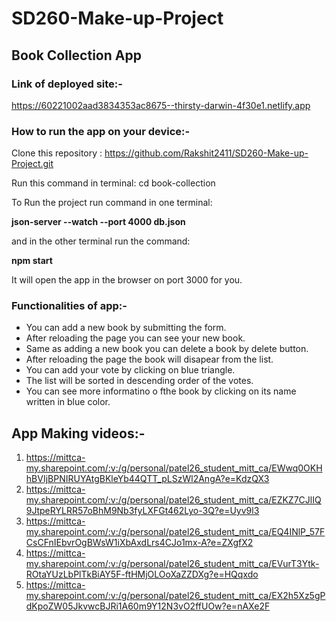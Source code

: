 # SD260-Make-up-Project

## Book Collection App

### Link of deployed site:-

https://60221002aad3834353ac8675--thirsty-darwin-4f30e1.netlify.app

### How to run the app on your device:-

Clone this repository : https://github.com/Rakshit2411/SD260-Make-up-Project.git

Run this command in terminal: cd book-collection 

To Run the project run command in one terminal:

**json-server --watch --port 4000 db.json**

and in the other terminal run the command:

**npm start**

It will open the app in the browser on port 3000 for you. 

### Functionalities of app:-

- You can add a new book by submitting the form.
- After reloading the page you can see your new book.
- Same as adding a new book you can delete a book by delete button.
- After reloading the page the book will disapear from the list.
- You can add your vote by clicking on blue triangle.
- The list will be sorted in descending order of the votes.
- You can see more informatino o fthe book by clicking on its name written in blue color.

## App Making videos:-

1. https://mittca-my.sharepoint.com/:v:/g/personal/patel26_student_mitt_ca/EWwq0OKHhBVIjBPNIRUYAtgBKleYb44QTT_pLSzWl2AngA?e=KdzQX3
2. https://mittca-my.sharepoint.com/:v:/g/personal/patel26_student_mitt_ca/EZKZ7CJlIQ9JtpeRYLRR57oBhM9Nb3fyLXFGt462Lyo-3Q?e=Uyv9l3
3. https://mittca-my.sharepoint.com/:v:/g/personal/patel26_student_mitt_ca/EQ4INlP_57FCsCFnIEbvrOgBWsW1iXbAxdLrs4CJo1mx-A?e=ZXgfX2
4. https://mittca-my.sharepoint.com/:v:/g/personal/patel26_student_mitt_ca/EVurT3Ytk-ROtaYUzLbPlTkBiAY5F-ftHMjOLOoXaZZDXg?e=HQqxdo
5. https://mittca-my.sharepoint.com/:v:/g/personal/patel26_student_mitt_ca/EX2h5Xz5gPdKpoZW05JkvwcBJRi1A60m9Y12N3vO2ffUOw?e=nAXe2F
